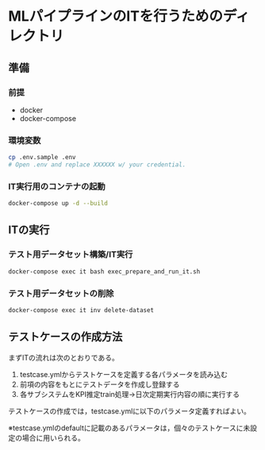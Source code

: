 # MLパイプラインのITを行うためのディレクトリ

## 準備
### 前提

- docker
- docker-compose

### 環境変数
```bash
cp .env.sample .env
# Open .env and replace XXXXXX w/ your credential.
```

### IT実行用のコンテナの起動
```bash
docker-compose up -d --build
```

## ITの実行

### テスト用データセット構築/IT実行
```bash
docker-compose exec it bash exec_prepare_and_run_it.sh
```

### テスト用データセットの削除
```bash
docker-compose exec it inv delete-dataset
```

## テストケースの作成方法

まずITの流れは次のとおりである。

1. testcase.ymlからテストケースを定義する各パラメータを読み込む
1. 前項の内容をもとにテストデータを作成し登録する
1. 各サブシステムをKPI推定train処理→日次定期実行内容の順に実行する

テストケースの作成では，testcase.ymlに以下のパラメータ定義すればよい。

※testcase.ymlのdefaultに記載のあるパラメータは，個々のテストケースに未設定の場合に用いられる。
